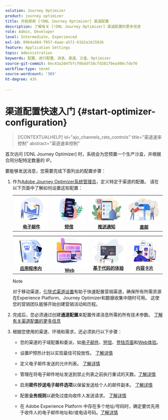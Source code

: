 ```yaml
---
solution: Journey Optimizer
product: journey optimizer
title: 开始使用 [!DNL Journey Optimizer] 渠道配置
description: 了解有关 [!DNL Journey Optimizer] 渠道配置的更多信息
role: Admin, Developer
level: Intermediate, Experienced
exl-id: 0964a484-f957-4aae-a571-61b2a1615026
feature: Application Settings
topic: Administration
keywords: 配置、进行配置、消息、渠道、沙盒、Optimizer
source-git-commit: 0ec43a204f5fcf0bddf38cfd381f0ea496c7de70
workflow-type: tm+mt
source-wordcount: '303'
ht-degree: 43%

---
```



# 渠道配置快速入门 {#start-optimizer-configuration}

>[!CONTEXTUALHELP]
>id="ajo_channels_rate_controls"
>title="渠道速率控制"
>abstract="渠道速率控制"

首次访问 [!DNL Journey Optimizer] 时，系统会为您预置一个生产沙盒，并根据合同分配特定数量的 IP。

要能够发送消息，您需要完成下面列出的配置步骤：

1. 作为[Adobe Journey Optimizer系统管理员](../start/path/administrator.md)，定义特定于渠道的配置。 请在以下页面中了解如何设置这些配置：

   <table style="table-layout:fixed"><tr style="border: 0;">
    <td><a href="../email/get-started-email-config.md"><img alt="电子邮件" src="../channels/assets/do-not-localize/email.png"></a>
    <div align="center"><a href="../email/get-started-email-config.md"><strong>电子邮件</strong></a></div></td>
    <td><a href="../sms/sms-configuration.md"><img alt="短信" src="../channels/assets/do-not-localize/sms.png"></a>
    <div align="center"><a href="../sms/sms-configuration.md"><strong>短信</strong></a></div></td>
    <td><a href="../push/push-configuration.md"><img alt="推送" src="../channels/assets/do-not-localize/push.png"></a>
    <div align="center"><a href="../push/push-configuration.md"><strong>推送通知</strong></a></div></td>
    <td><a href="../direct-mail/direct-mail-configuration.md"><img alt="直邮" src="../channels/assets/do-not-localize/direct-mail.jpg"></a>
    <div align="center"><a href="../direct-mail/direct-mail-configuration.md"><strong>直邮</strong></a></div></td>
    </tr></table>

   <table style="table-layout:fixed"><tr style="border: 0;">
    <td><a href="../in-app/inapp-configuration.md"><img alt="应用程序内" src="../channels/assets/do-not-localize/inapp.jpg"></a>
    <div align="center"><a href="../in-app/inapp-configuration.md"><strong>应用程序内</strong></a></div></td>
    <td><a href="../web/web-configuration.md"><img alt="Web" src="../channels/assets/do-not-localize/web.jpg"></a>
    <div align="center"><a href="../web/web-configuration.md"><strong>Web</strong></a></div></td>
    <td><a href="../code-based/code-based-configuration.md"><img alt="基于代码的体验" src="../channels/assets/do-not-localize/code.png"></a>
    <div align="center"><a href="../code-based/code-based-configuration.md"><strong>基于代码的体验</strong></a></div></td>
    <td><a href="../content-card/content-card-configuration-prereq.md"><img alt="内容卡片" src="../channels/assets/do-not-localize/cards.png"></a>
    <div align="center"><a href="../content-card/content-card-configuration-prereq.md"><strong>内容卡片</strong></a></div></td>
    </tr></table>

   >[!NOTE]
   >
   >对于移动渠道，[引导式渠道设置](set-mobile-config.md)有助于快速配置营销渠道，确保所有所需资源在Experience Platform、Journey Optimizer和数据收集中随时可用。 这使您的营销团队能够开始创建营销活动和历程。

1. 完成后，您必须通过创建&#x200B;**通道配置**&#x200B;来配置传递消息所需的所有技术参数。 [了解有关渠道配置的更多信息](channel-surfaces.md)

1. 根据您使用的渠道、环境和需求，还必须执行以下步骤：

   * 您的渠道的子域配置和委派，如[电子邮件](about-subdomain-delegation.md)、[短信](../sms/sms-subdomains.md)、[登陆页面](../landing-pages/lp-subdomains.md)和[Web体验](../web/web-delegated-subdomains.md)。

   * 设置IP预热计划以实现最佳可投放性。 [了解详情](ip-warmup-gs.md)

   * 定义电子邮件发送的允许列表。 [了解详情](allow-list.md)

   * 管理在将电子邮件地址发送到禁止列表之前执行重试的天数。[了解详情](manage-suppression-list.md)

   * 启用&#x200B;**密件抄送电子邮件选项**&#x200B;以保留发送给个人的邮件副本。 [了解详情](archiving-support.md#enable-bcc)

   * 配置&#x200B;**业务规则**&#x200B;以避免过度向收件人发送请求。 [了解详情](../conflict-prioritization/rule-sets.md)

   * 在 Adobe Experience Platform 中存在多个地址/号码时，确定要优先用于收件人的电子邮件地址和/或电话号码。[了解详情](primary-email-addresses.md)
